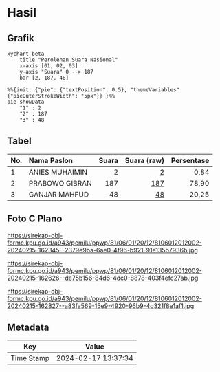 # Hasil

## Grafik

```mermaid
xychart-beta
    title "Perolehan Suara Nasional"
    x-axis [01, 02, 03]
    y-axis "Suara" 0 --> 187
    bar [2, 187, 48]
```

```mermaid
%%{init: {"pie": {"textPosition": 0.5}, "themeVariables": {"pieOuterStrokeWidth": "5px"}} }%%
pie showData
    "1" : 2
    "2" : 187
    "3" : 48
```

## Tabel

| No. | Nama Paslon    | Suara | Suara (raw) | Persentase |
|:--- |:-------------- | -----:| -----------:| ----------:|
| 1   | ANIES MUHAIMIN | 2     | [2][p-1]    | 0,84       |
| 2   | PRABOWO GIBRAN | 187   | [187][p-2]  | 78,90      |
| 3   | GANJAR MAHFUD  | 48    | [48][p-3]   | 20,25      |


[p-1]: https://github.com/gigit-pemilu/pemilu-2024/blob/main/pilpres/hitung-suara/sub/81-maluku/sub/06-seram-bagian-barat/sub/01-kairatu/sub/2012-hatusua/sub/002-tps/sub/paslon-1.txt
[p-2]: https://github.com/gigit-pemilu/pemilu-2024/blob/main/pilpres/hitung-suara/sub/81-maluku/sub/06-seram-bagian-barat/sub/01-kairatu/sub/2012-hatusua/sub/002-tps/sub/paslon-2.txt
[p-3]: https://github.com/gigit-pemilu/pemilu-2024/blob/main/pilpres/hitung-suara/sub/81-maluku/sub/06-seram-bagian-barat/sub/01-kairatu/sub/2012-hatusua/sub/002-tps/sub/paslon-3.txt

## Foto C Plano

https://sirekap-obj-formc.kpu.go.id/a943/pemilu/ppwp/81/06/01/20/12/8106012012002-20240215-162345--2379e9ba-6ae0-4f96-b921-91e135b7936b.jpg

https://sirekap-obj-formc.kpu.go.id/a943/pemilu/ppwp/81/06/01/20/12/8106012012002-20240215-162626--de75b156-84d6-4dc0-8878-403f4efc27ab.jpg

https://sirekap-obj-formc.kpu.go.id/a943/pemilu/ppwp/81/06/01/20/12/8106012012002-20240215-162827--a83fa569-15e9-4920-96b9-4d321f8e1af1.jpg


## Metadata

| Key        | Value               |
| ---------- | ------------------- |
| Time Stamp | 2024-02-17 13:37:34 |




